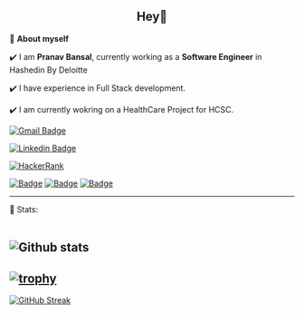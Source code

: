 <h2 align=center>Hey👋 </h2>

🌱 **About myself**<br>

✔️ I am **Pranav Bansal**, currently working as a **Software Engineer** in Hashedin By Deloitte <br>

✔️ I have experience in Full Stack development.<br>

✔️ I am currently wokring on a HealthCare Project for HCSC.
<!--


- 🔭 I’m currently working on ...
- 🌱 I’m currently learning ...
- 👯 I’m looking to collaborate on ...
- 🤔 I’m looking for help with ...
- 💬 Ask me about ...
- 📫 How to reach me: ...
- 😄 Pronouns: ...
- ⚡ Fun fact: ...
-->

[![Gmail Badge](https://img.shields.io/badge/-pranavbansal777@gmail.com-c14438?style=flat-square&logo=Gmail&logoColor=white&link=mailto:pranavbansal777@gmail.com)](mailto:pranavbansal777@gmail.com)

[![Linkedin Badge](https://img.shields.io/badge/-PranavBansal-blue?style=flat-square&logo=Linkedin&logoColor=white&link=https://www.linkedin.com/in/pranav-bansal-746921183/)](https://www.linkedin.com/in/pranav-bansal-746921183/)

[![HackerRank](https://img.shields.io/badge/-Hackerrank-2EC866?style=for-the-badge&logo=HackerRank&logoColor=white)](https://www.hackerrank.com/PranavBansal)

[![Badge](https://cp-logo.vercel.app/codechef/pranav234)](https://www.codechef.com/users/pranav234)
[![Badge](https://cp-logo.vercel.app/leetcode/PranavBansal)](https://leetcode.com/PranavBansal/)
[![Badge](https://cp-logo.vercel.app/atcoder/PranavBansal)](https://atcoder.jp/users/PranavBansal)


---

📶 Stats:<br><br>

![Github stats](https://github-readme-stats.vercel.app/api?username=pranav230&count_private=true&show_icons=true&layout=default&include_all_commits=true&theme=dark)
---
[![trophy](https://github-profile-trophy.vercel.app/?username=pranav230&theme=dark)](https://github.com/pranav230/github-profile-trophy)
---
[![GitHub Streak](https://github-readme-streak-stats.herokuapp.com/?user=pranav230&theme=dark)](https://git.io/streak-stats)

<!-- EXTRA PINS

[![CP](https://github-readme-stats.vercel.app/api/pin/?username=pranav230&repo=CP)](https://github.com/pranav230/CP) 

-->
